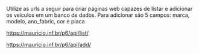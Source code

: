 Utilize as urls a seguir para criar páginas web capazes de listar e adicionar os veículos em um banco de dados.
Para adicionar são 5 campos: marca, modelo, ano_fabric, cor e placa

https://mauricio.inf.br/p6/api/list/

https://mauricio.inf.br/p6/api/add/
